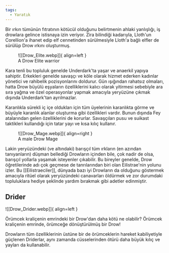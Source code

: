 ```yaml
---
tags:
  - Yaratık
---  
```

  
Bir ırkın tümünün fıtratının kötücül olduğunu belirtmenin ahlaki yanlışlığı, iş drowlara gelince istisnaya izin veriyor. Zira bilindiği kadarıyla, Lloth'un Corellion'a ihanet edip elf cennetinden sürülmesiyle Lloth'a bağlı elfler de sürülüp Drow ırkını oluşturmuş.  
  
<figure markdown>  
  ![[Drow_Elite.webp]]{ align=left }  
  <figcaption>A Drow Elite warrior</figcaption>  
</figure>  
  
Kara tenli bu topluluk genelde Underdark'ta yaşar ve anaerkil yapıya sahiptir. Erkekleri genelde savaşçı ve köle olarak hizmet ederken kadınlar yönetici ve rahibelik pozisyonlarını doldurur. Gün ışığından rahatsız olmaları, hatta Drow büyülü eşyaların özelliklerini kalıcı olarak yitirmesi sebebiyle ara sıra yağma ve özel operasyonlar yapmak amacıyla yeryüzüne çıkmak dışında Underdark'tan ayrılmazlar.    
  
Karanlıkla sürekli iç içe oldukları için tüm üyelerinin karanlıkta görme ve büyüyle karanlık alanlar oluşturma gibi özellikleri vardır. Bunun dışında Fey atalarından gelen özelliklerini de korurlar. Savaşçıları pusu ve suikast taktikleri kullandığı için tatar yayı ve kısa kılıç kullanır.  
  
<figure markdown>  
  ![[Drow_Mage.webp]]{ align=right }  
  <figcaption>A male Drow Mage</figcaption>  
</figure>  
  
Lakin yeryüzündeki (ve altındaki) barışçıl tüm ırkların (en azından tanıyanların) düşman bellediği Drowların içinden bile, çok nadir de olsa, barışçıl yollarla yaşamak isteyenler çıkabilir. Bu bireyler genelde, Drow öğretilerinde adı çok geçmese de tanrılarından biri olan Eilistrae'nin yolunu izler. Bu [[Eilistraeciler]], dünyada bazı iyi Drowların da olduğunu göstermek amacıyla ritüel olarak yeryüzündeki canavarları öldürmek ve zor durumdaki topluluklara hediye şeklinde yardım bırakmak gibi adetler edinmiştir.  
  
## Drider  
![[Drow_Drider.webp]]{ align=left }  
  
Örümcek kraliçenin emrindeki bir Drow'dan daha kötü ne olabilir? Örümcek kraliçenin emrinde, örümceğe dönüştürülmüş bir Drow!  
  
Drowların tüm özelliklerinin üstüne bir de örümceklerin hareket kabiliyetiyle güçlenen Driderlar, aynı zamanda cüsselerinden ötürü daha büyük kılıç ve yayları da kullanabilir.